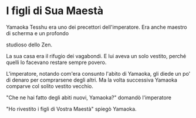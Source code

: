 # I figli di Sua Maestà

Yamaoka Tesshu era uno dei precettori dell'imperatore. Era anche maestro di scherma e un profondo

studioso dello Zen.

La sua casa era il rifugio dei vagabondi. E lui aveva un solo vestito, perché quelli lo facevano restare sempre povero.

L'imperatore, notando com'era consunto l'abito di Yamaoka, gli diede un po' di denaro per comprarsene degli altri. Ma la volta successiva Yamaoka comparve col solito vestito vecchio.

"Che ne hai fatto degli abiti nuovi, Yamaoka?" domandò l'imperatore

"Ho rivestito i figli di Vostra Maestà" spiegò Yamaoka.